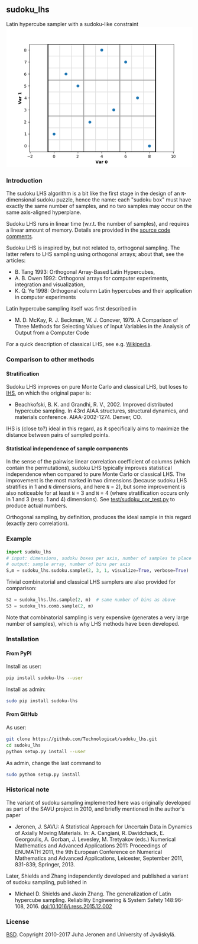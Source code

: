 ## sudoku_lhs

Latin hypercube sampler with a sudoku-like constraint
![Example of a sudoku sample](example.png)

### Introduction

The sudoku LHS algorithm is a bit like the first stage in the design of an `N`-dimensional sudoku puzzle, hence the name: each "sudoku box" must have exactly the same number of samples, and no two samples may occur on the same axis-aligned hyperplane.

Sudoku LHS runs in linear time (w.r.t. the number of samples), and requires a linear amount of memory. Details are provided in the [source code comments](sudoku_lhs/sudoku.py).

Sudoku LHS  is inspired by, but not related to, orthogonal sampling. The latter refers to LHS sampling using orthogonal arrays; about that, see the articles:
  - B. Tang 1993:    Orthogonal Array-Based Latin Hypercubes,
  - A. B. Owen 1992: Orthogonal arrays for computer experiments, integration and visualization,
  - K. Q. Ye 1998:   Orthogonal column Latin hypercubes and their application in computer experiments

Latin hypercube sampling itself was first described in
  - M. D. McKay, R. J. Beckman, W. J. Conover, 1979. A Comparison of Three Methods for Selecting Values of Input Variables in the Analysis of Output from a Computer Code

For a quick description of classical LHS, see e.g. [Wikipedia](http://en.wikipedia.org/wiki/Latin_hypercube_sampling).

### Comparison to other methods

#### Stratification

Sudoku LHS improves on pure Monte Carlo and classical LHS, but loses to [IHS](http://people.sc.fsu.edu/~jburkardt/cpp_src/ihs/ihs.html), on which the original paper is:
  - Beachkofski, B. K. and Grandhi, R. V., 2002. Improved distributed hypercube sampling. In 43rd AIAA structures, structural dynamics, and materials conference. AIAA-2002-1274. Denver, CO.

IHS is (close to?) ideal in this regard, as it specifically aims to maximize the distance between pairs of sampled points.

#### Statistical independence of sample components

In the sense of the pairwise linear correlation coefficient of columns (which contain the permutations), sudoku LHS typically improves statistical independence when compared to pure Monte Carlo or classical LHS. The improvement is the most marked in two dimensions (because sudoku LHS stratifies in 1 and `N` dimensions, and here `N` = 2), but some improvement is also noticeable for at least `N` = 3 and `N` = 4 (where stratification occurs only in 1 and 3 (resp. 1 and 4) dimensions). See [test/sudoku_cor_test.py](test/sudoku_cor_test.py) to produce actual numbers.

Orthogonal sampling, by definition, produces the ideal sample in this regard (exactly zero correlation).


### Example

```python
import sudoku_lhs
# input: dimensions, sudoku boxes per axis, number of samples to place in each sudoku box
# output: sample array, number of bins per axis
S,m = sudoku_lhs.sudoku.sample(2, 3, 1, visualize=True, verbose=True)
```

Trivial combinatorial and classical LHS samplers are also provided for comparison:

```python
S2 = sudoku_lhs.lhs.sample(2, m)  # same number of bins as above
S3 = sudoku_lhs.comb.sample(2, m)
```

Note that combinatorial sampling is very expensive (generates a very large number of samples), which is why LHS methods have been developed.


### Installation

#### From PyPI

Install as user:

```bash
pip install sudoku-lhs --user
```

Install as admin:

```bash
sudo pip install sudoku-lhs
```

#### From GitHub

As user:

```bash
git clone https://github.com/Technologicat/sudoku_lhs.git
cd sudoku_lhs
python setup.py install --user
```

As admin, change the last command to

```bash
sudo python setup.py install
```


### Historical note

The variant of sudoku sampling implemented here was originally developed as part of the SAVU project in 2010, and briefly mentioned in the author's paper
  - Jeronen, J. SAVU: A Statistical Approach for Uncertain Data in Dynamics of Axially Moving Materials. In: A. Cangiani, R. Davidchack, E. Georgoulis, A. Gorban, J. Levesley, M. Tretyakov (eds.) Numerical Mathematics and Advanced Applications 2011: Proceedings of ENUMATH 2011, the 9th European Conference on Numerical Mathematics and Advanced Applications, Leicester, September 2011, 831-839, Springer, 2013.

Later, Shields and Zhang independently developed and published a variant of sudoku sampling, published in
  - Michael D. Shields and Jiaxin Zhang. The generalization of Latin hypercube sampling. Reliability Engineering & System Safety 148:96-108, 2016. [doi:10.1016/j.ress.2015.12.002](http://doi.org/10.1016/j.ress.2015.12.002)


### License

[BSD](LICENSE.md). Copyright 2010-2017 Juha Jeronen and University of Jyväskylä.

